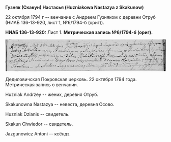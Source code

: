 **Гузняк (Скакун) Настасья (Huzniakowa Nastazya z Skakunow)**

22 октября 1794 г -- венчание с Андреем Гузняком с деревни Отруб (НИАБ
136-13-920, лист 1, №6/1794-б (ориг)).

**НИАБ 136-13-920:** Лист 1. **Метрическая запись №6/1794-б (ориг).**

![](./media/6cf259da027df22a729aa1930009d183d0cd46bb.png)

Дедиловичская Покровская церковь. 22 октября 1794 года. Метрическая
запись о венчании.

Huzniak Andrzey -- жених, деревня Отруб.

Skakunowna Nastazya -- невеста, деревня Осовo.

Huzniak Dzianis -- свидетель.

Skakun Chwiedor -- свидетель.

Jazgunowicz Antoni -- ксёндз.
